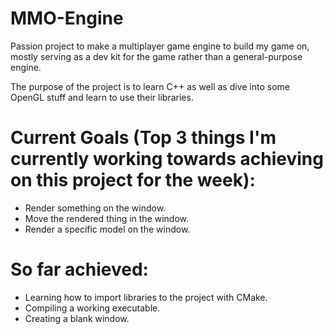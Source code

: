 # MMO-Engine
Passion project to make a multiplayer game engine to build my game on, mostly serving as a dev kit for the game rather than a general-purpose engine.

The purpose of the project is to learn C++ as well as dive into some OpenGL stuff and learn to use their libraries.

# Current Goals (Top 3 things I'm currently working towards achieving on this project for the week):
- Render something on the window.
- Move the rendered thing in the window.
- Render a specific model on the window.
  
# So far achieved:
- Learning how to import libraries to the project with CMake.
- Compiling a working executable.
- Creating a blank window.

